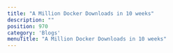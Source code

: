 ```yaml
---
title: "A Million Docker Downloads in 10 weeks"
description: ""
position: 970
category: 'Blogs'
menuTitle: "A Million Docker Downloads in 10 weeks"
---
```



 


 
